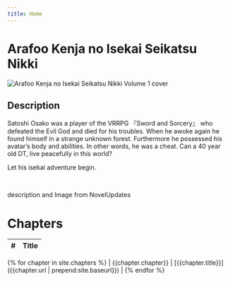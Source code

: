 ```yaml
---
title: Home
---
```


# Arafoo Kenja no Isekai Seikatsu Nikki

![Arafoo Kenja no Isekai Seikatsu Nikki Volume 1 cover](https://cdn.novelupdates.com/images/2018/02/Cover.jpg)

## Description 

Satoshi Osako was a player of the VRRPG 『Sword and Sorcery』 who defeated the Evil God and died for his troubles. When he awoke again he found himself in a strange unknown forest. Furthermore he possessed his avatar’s body and abilities. In other words, he was a cheat. Can a 40 year old DT, live peacefully in this world?

Let his isekai adventure begin.

<br>

description and Image from NovelUpdates

# Chapters

| # | Title |
| ---: | --- |
{% for chapter in site.chapters %}
| {{chapter.chapter}} | [{{chapter.title}}]({{chapter.url | prepend:site.baseurl}}) |
{% endfor %}
